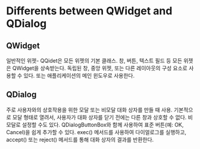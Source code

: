 # Differents between QWidget and QDialog

## QWidget
일반적인 위젯- QQidet은 모든 위젯의 기본 클래스.
창, 버튼, 텍스트 필드 등 모든 위젯은 QWidget을 상속받는다. 
독립된 창, 중앙 위젯, 또는 다른 레이아웃의 구성 요소로 사용할 수 있다. 또는 애플리케이션의 메인 윈도우로 
사용한다.

## QDialog
주로 사용자와의 상호작용을 위한 모달 또는 비모달 대화 상자를 만들 때 사용. 기본적으로 모달 형태로 열려서, 
사용자가 대화 상자를 닫기 전에는 다른 창과 상호할 수 없다. 비모달로 설정할 수도 있다. 
QDialogButtonBox와 함께 사용하여 표준 버튼(예: OK, Cancel)을 쉽게 추가할 수 있다.
exec() 메서드를 사용하여 다이얼로그를 실행하고, accept() 또는 reject() 메서드를 통해 대화 상자의 결과를 반환한다.